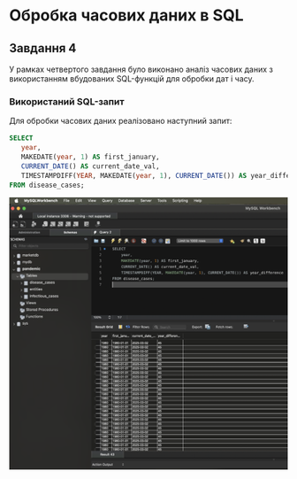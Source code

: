 # Обробка часових даних в SQL

## Завдання 4
У рамках четвертого завдання було виконано аналіз часових даних з використанням вбудованих SQL-функцій для обробки дат і часу.

### Використаний SQL-запит
Для обробки часових даних реалізовано наступний запит:

```sql
SELECT
   year,
   MAKEDATE(year, 1) AS first_january,
   CURRENT_DATE() AS current_date_val,
   TIMESTAMPDIFF(YEAR, MAKEDATE(year, 1), CURRENT_DATE()) AS year_difference
FROM disease_cases;
```
![Результат запиту](images/4.png)